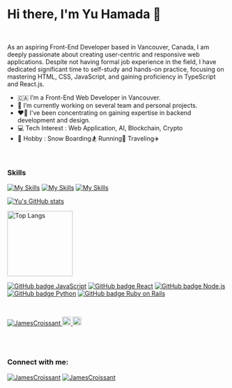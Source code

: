 
<h1>Hi there, I'm Yu Hamada 👋</h1>

<br />

As an aspiring Front-End Developer based in Vancouver, Canada, I am deeply passionate about creating user-centric and responsive web applications. Despite not having formal job experience in the field, I have dedicated significant time to self-study and hands-on practice, focusing on mastering HTML, CSS, JavaScript, and gaining proficiency in TypeScript and React.js.

- 🇨🇦 I’m a Front-End Web Developer in Vancouver.
- 🌱 I’m currently working on several team and personal projects.
- ❤️‍🔥 I've been concentrating on gaining expertise in backend development and design.
- 💻 Tech Interest : Web Application, AI, Blockchain, Crypto
- 🧡 Hobby : Snow Boarding🏂  Running👟  Traveling✈️

<br />

### Skills
[![My Skills](https://skillicons.dev/icons?i=html,css,js,ts,python,ruby,wordpress)](https://github.com/JamesCroissant)
[![My Skills](https://skillicons.dev/icons?i=react,nextjs,nodejs,express,nestjs,flask,django,rails,socket,redux,tailwind,sass,bootstrap)](https://github.com/JamesCroissant)
[![My Skills](https://skillicons.dev/icons?i=prisma,postgres,mongodb,git,docker)](https://github.com/JamesCroissant)


<div align="left">
  
[![Yu's GitHub stats](https://github-readme-stats.vercel.app/api?username=JamesCroissant&show_icons=true&theme=tokyonight&count_private=true)](#typescriptjavascript)

</div>


<p align="left"> 
  <img alt="Top Langs" height="150px" src="https://github-readme-stats.vercel.app/api/top-langs/?username=JamesCroissant&layout=compact&count_private=true&show_icons=true&theme=tokyonight" />
</p>


<div align="left">

[![GitHub badge JavaScript](https://img.shields.io/badge/JavaScript-323330?style=for-the-badge&logo=javascript&logoColor=F7DF1E)](#typescriptjavascript)
[![GitHub badge React](https://img.shields.io/badge/React-20232A?style=for-the-badge&logo=react&logoColor=61DAFB)](#react)
[![GitHub badge Node.js](https://img.shields.io/badge/Node.js-339933?style=for-the-badge&logo=nodedotjs&logoColor=white)](#nodejs)
[![GitHub badge Python](https://img.shields.io/badge/Python-FFD43B?style=for-the-badge&logo=python&logoColor=blue)](#python)
[![GitHub badge Ruby on Rails](https://img.shields.io/badge/Ruby_on_Rails-CC0000?style=for-the-badge&logo=ruby-on-rails&logoColor=white)](#ruby-on-rails)

</div>

<br />

<p align="left">
  <a href="https://github.com/JamesCroissant/JamesCroissant/">
    <img src="https://komarev.com/ghpvc/?username=JamesCroissant" alt="JamesCroissant" />
  </a>
  <a href="http://twitter.com/yu-van-engineer">
    <img height="20" src="https://img.shields.io/twitter/follow/yu-van-engineer?label=Twitter&logo=twitter&style=flat" />
  </a>
  <a href="https://github.com/JamesCroissant">
    <img height="20" src="https://img.shields.io/github/followers/JamesCroissant?label=follow&logo=github&style=flat" />
  </a>
</p>


<br />



<br />


<h3 align="left">Connect with me:</h3>
<p align="left">
<a href="https://www.linkedin.com/in/yu-hamada-308893256/" target="_blank"><img src="https://img.shields.io/badge/LinkedIn-0077B5?style=for-the-badge&logo=linkedin&logoColor=white" alt="JamesCroissant" /></a>
<a href="https://twitter.com/yu_van_engineer" target="_blank"><img src="https://img.shields.io/badge/Twitter-1DA1F2?style=for-the-badge&logo=twitter&logoColor=white" alt="JamesCroissant" /></a>
</p>

<br />
<br />



